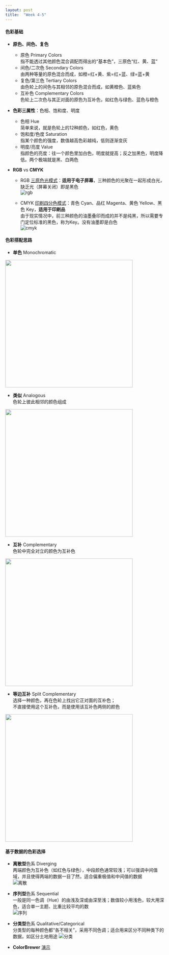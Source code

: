 ```yaml
---
layout: post
title:  "Week 4-5"
---
```


#### 色彩基础
- **原色、间色、复色**
  - 原色 Primary Colors  
  指不能透过其他颜色混合调配而得出的“基本色”，三原色“红、黄、蓝”
  - 间色/二次色 Secondary Colors  
  由两种等量的原色混合而成，如橙=红+黄、紫=红+蓝、绿=蓝+黄
  - 复色/第三色 Tertiary Colors  
  由色轮上的间色与其相邻的原色混合而成，如黄橙色、蓝紫色
  - 互补色 Complementary Colors  
  色轮上二次色与其正对面的原色为互补色，如红色与绿色、蓝色与橙色

- **色彩三属性**：色相、饱和度、明度
  - 色相 Hue  
  简单来说，就是色轮上的12种颜色，如红色，黄色
  - 饱和度/色度 Saturation  
  指某个颜色的强度，数值越高色彩越纯，低则逐渐变灰
  - 明度/亮度 Value  
  指颜色的亮度：往一个颜色里加白色，明度就提高；反之加黑色，明度降低。两个极端就是黑、白两色
  
- **RGB** vs **CMYK**
  - RGB [三原色光模式][rgb]：**适用于电子屏幕**，三种颜色的光聚在一起形成白光，缺乏光（屏幕关闭）即是黑色  
  ![rgb]({{site.baseurl}}/images/rgb.jpg)
  
  - CMYK [印刷四分色模式][cmyk]：青色 Cyan、品红 Magenta、黄色 Yellow、黑色 Key，**适用于印刷品**  
  由于现实情况中，前三种颜色的油墨叠印而成的并不是纯黑，所以需要专门定位标准的黑色，称为Key。没有油墨即是白色  
  ![cmyk]({{site.baseurl}}/images/cmyk.png)

[rgb]: https://zh.wikipedia.org/wiki/%E4%B8%89%E5%8E%9F%E8%89%B2%E5%85%89%E6%A8%A1%E5%BC%8F "RGB mode"
[cmyk]: https://zh.wikipedia.org/wiki/%E5%8D%B0%E5%88%B7%E5%9B%9B%E5%88%86%E8%89%B2%E6%A8%A1%E5%BC%8F "CMYK mode"

#### 色彩搭配思路
- **单色** Monochromatic
<img src="{{site.baseurl}}/images/c-mono.jpeg" width="400">

- **类似** Analogous  
色轮上彼此相邻的颜色组成
<img src="{{site.baseurl}}/images/c-analogous.jpeg" width="400">

- **互补** Complementary  
色轮中完全对立的颜色为互补色
<img src="{{site.baseurl}}/images/c-complementary.jpeg" width="400">

- **等边互补** Split Complementary  
选择一种颜色，再在色轮上找出它正对面的互补色；  
不直接使用这个互补色，而是使用该互补色两侧的颜色
<img src="{{site.baseurl}}/images/c-split.jpeg" width="400">

#### 基于数据的色彩选择
- **离散型**色系 Diverging  
两端颜色为互补色（如红色与绿色），中段颜色通常较浅；可以强调中间值域，并且使得两端的数据一目了然，适合偏重极值和中间值的数据  
![离散]({{site.baseurl}}/images/d-diverging.png)

- **序列型**色系 Sequential  
一般是同一色调（Hue）的由浅及深或由深至浅；数值较小用浅色，较大用深色，适合单一主题、比重比较平均的数  
![序列]({{site.baseurl}}/images/d-sequential.png)

- **分类型**色系 Qualitative/Categorical  
分类型的每种颜色都“各不相关”，采用不同色调；适合用来区分不同种类下的数据，如区分土地用途
![分类]({{site.baseurl}}/images/d-qualitative.png)

- **ColorBrewer** [演示](http://colorbrewer2.org/#type=sequential&scheme=BuGn&n=3)
